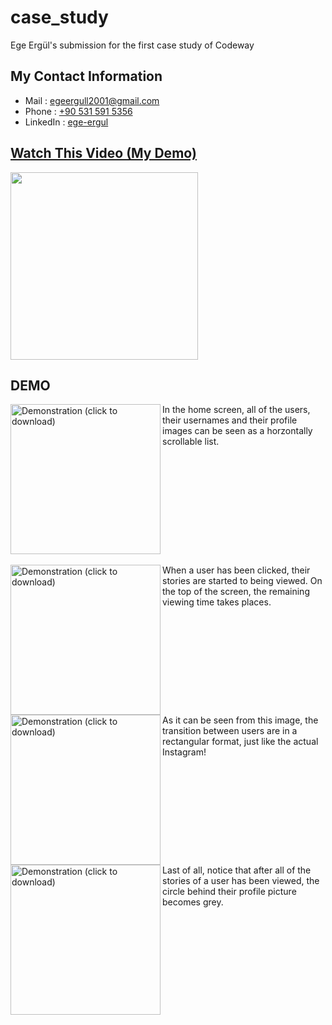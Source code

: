 # case_study
Ege Ergül's submission for the first case study of Codeway

## My Contact Information
* Mail     : [egeergull2001@gmail.com](mailto:egeergull2001@gmail.com)
* Phone    : [+90 531 591 5356](tel:+905315915356)
* LinkedIn : [ege-ergul](https://www.linkedin.com/in/ege-ergul/)

## [Watch This Video (My Demo)](https://youtu.be/ncZAPbEL7fs)
[<img src="https://github.com/egeergul/codeway_case_study/blob/20ee7fe91ad9f9cf6849438580cfc4d2f5549310/readme_images/ss5.png" width="300">](https://youtu.be/ncZAPbEL7fs)

## DEMO
<img alt="Demonstration (click to download)" align="left" src="https://github.com/egeergul/codeway_case_study/blob/122c223bb5e55aafb2e6545bccbf1c5af50dea7c/readme_images/ss1.png" width="240" >
In the home screen, all of the users, their usernames and their profile images can be seen as a horzontally scrollable list.
<br clear="left"/>
<br/>

<img  alt="Demonstration (click to download)" align="left" src="https://github.com/egeergul/codeway_case_study/blob/122c223bb5e55aafb2e6545bccbf1c5af50dea7c/readme_images/ss2.png" width="240" >
When a user has been clicked, their stories are started to being viewed. On the top of the screen, the remaining viewing time takes places.
<br clear="left"/>

<img alt="Demonstration (click to download)"  align="left" src="https://github.com/egeergul/codeway_case_study/blob/122c223bb5e55aafb2e6545bccbf1c5af50dea7c/readme_images/ss3.png" width="240" >
As it can be seen from this image, the transition between users are in a rectangular format, just like the actual Instagram!
<br clear="left"/>

<img  alt="Demonstration (click to download)" align="left" src="https://github.com/egeergul/codeway_case_study/blob/122c223bb5e55aafb2e6545bccbf1c5af50dea7c/readme_images/ss4.png" width="240" >
Last of all, notice that after all of the stories of a user has been viewed, the circle behind their profile picture becomes grey.
<br clear="left"/>
